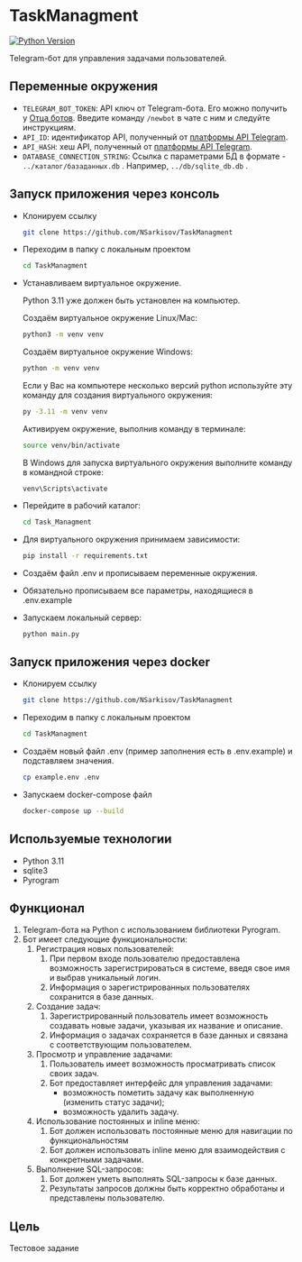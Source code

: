 # TaskManagment

[![Python Version](https://img.shields.io/badge/Python-3.11-blue.svg?logo=python)](https://www.python.org/downloads/release/python-3210/)

Telegram-бот для управления задачами пользователей.

## Переменные окружения

- `TELEGRAM_BOT_TOKEN`: API ключ от Telegram-бота. Его можно получить у [Отца ботов](https://telegram.me/botfather). Введите команду `/newbot` в чате с ним и следуйте инструкциям.
- `API_ID`: идентификатор API, полученный от [платформы API Telegram](https://my.telegram.org/apps).
- `API_HASH`: хеш API, полученный от [платформы API Telegram](https://my.telegram.org/apps).
- `DATABASE_CONNECTION_STRING`: Ссылка с параметрами БД в формате - `../каталог/базаданных.db` . Например, `../db/sqlite_db.db` .

## Запуск приложения через консоль

- Клонируем ссылку

  ```bash
  git clone https://github.com/NSarkisov/TaskManagment
  ```
- Переходим в папку с локальным проектом

  ```bash
  cd TaskManagment
  ```
- Устанавливаем виртуальное окружение.
  
  Python 3.11 уже должен быть установлен на компьютер.

  Создаём виртуальное окружение Linux/Mac:
  ```bash
  python3 -m venv venv
  ```
  Создаём виртуальное окружение Windows:
    ```bash
  python -m venv venv
  ```

  Если у Вас на компьютере несколько версий python используйте эту команду для создания виртуального окружения:
  ```bash
  py -3.11 -m venv venv
  ```
  Активируем окружение, выполнив команду в терминале:
  ```bash
  source venv/bin/activate
  ```
  В Windows для запуска виртуального окружения выполните команду в командной строке:
  ```shell
  venv\Scripts\activate
  ```
- Перейдите в рабочий каталог:
  ```bash
  cd Task_Managment
  ```
- Для виртуального окружения принимаем зависимости:
  ```bash
  pip install -r requirements.txt
  ```
- Создаём файл .env и прописываем переменные окружения.
- Обязательно прописываем все параметры, находящиеся в .env.example

- Запускаем локальный сервер:
  ```bash
  python main.py
  ```

## Запуск приложения через docker

- Клонируем ссылку

  ```bash
  git clone https://github.com/NSarkisov/TaskManagment
  ```

- Переходим в папку с локальным проектом

  ```bash
  cd TaskManagment
  ```

- Создаём новый файл .env (пример заполнения есть в .env.example) и подставляем значения.

  ```bash
  cp example.env .env
  ```
- Запускаем docker-compose файл

  ```bash
  docker-compose up --build
  ```

## Используемые технологии
- Python 3.11
- sqlite3
- Pyrogram

## Функционал

1. Telegram-бота на Python с использованием библиотеки Pyrogram.
2. Бот имеет следующие функциональности:
    1. Регистрация новых пользователей:
        1. При первом входе пользователю предоставлена возможность зарегистрироваться в системе, введя свое имя и выбрав уникальный логин.
        2. Информация о зарегистрированных пользователях сохранится в базе данных.
    2. Создание задач:
        1. Зарегистрированный пользователь имеет возможность создавать новые задачи, указывая их название и описание.
        2. Информация о задачах сохраняется в базе данных и связана с соответствующим пользователем.
    3. Просмотр и управление задачами:
        1. Пользователь имеет возможность просматривать список своих задач.
        2. Бот предоставляет интерфейс для управления задачами:
            - возможность пометить задачу как выполненную (изменить статус задачи);
            - возможность удалить задачу.
    4. Использование постоянных и inline меню:
        1. Бот должен использовать постоянные меню для навигации по функциональностям
        2. Бот должен использовать inline меню для взаимодействия с конкретными задачами.
    5. Выполнение SQL-запросов:
        1. Бот должен уметь выполнять SQL-запросы к базе данных.
        2. Результаты запросов должны быть корректно обработаны и представлены пользователю.

## Цель

Тестовое задание


